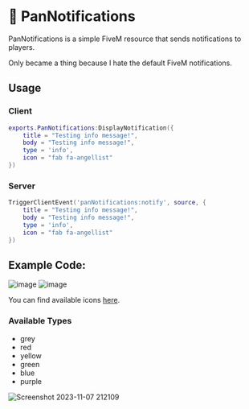 # 💬 PanNotifications

PanNotifications is a simple FiveM resource that sends notifications to players.

Only became a thing because I hate the default FiveM notifications.

## Usage

### Client

```lua
exports.PanNotifications:DisplayNotification({
    title = "Testing info message!",
    body = "Testing info message!",
    type = 'info',
    icon = "fab fa-angellist"
})
```

### Server

```lua
TriggerClientEvent('panNotifications:notify', source, {
    title = "Testing info message!",
    body = "Testing info message!",
    type = 'info',
    icon = "fab fa-angellist"
})
```

## Example Code:
![image](https://github.com/Paneedah/PanNotifications/assets/76911089/1f3dabeb-fcf2-42f0-b10c-7e7eb7ffa52f)
![image](https://github.com/Paneedah/PanNotifications/assets/76911089/07353542-7b1a-49ae-acec-f26fa00ba648)

You can find available icons [here](https://fontawesome.com/search?o=r&m=free).

### Available Types
- grey
- red
- yellow
- green
- blue
- purple

![Screenshot 2023-11-07 212109](https://github.com/Paneedah/PanNotifications/assets/76911089/89c2853b-41e1-4b4c-afbc-8cc807491a00)
